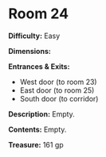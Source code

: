 # Room 24

**Difficulty:** Easy

**Dimensions:** 

**Entrances & Exits:**
- West door (to room 23)
- East door (to room 25)
- South door (to corridor)

**Description:**
Empty.

**Contents:**
Empty.

**Treasure:**
161 gp